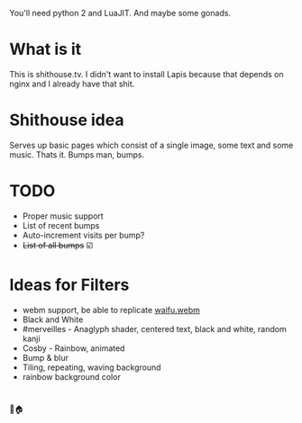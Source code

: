 You'll need python 2 and LuaJIT. And maybe some gonads.

# What is it 
This is shithouse.tv. I didn't want to install Lapis because that depends on
nginx and I already have that shit.

# Shithouse idea

Serves up basic pages which consist of a single image, some text and some music.
Thats it. Bumps man, bumps.

# TODO

* Proper music support
* List of recent bumps
* Auto-increment visits per bump?
* ~~List of all bumps~~ ☑️

# Ideas for Filters

* webm support, be able to replicate [waifu.webm](http://dequis.org/ayano/)
* Black and White
* #merveilles - Anaglyph shader, centered text, black and white, random kanji
* Cosby - Rainbow, animated
* Bump & blur
* Tiling, repeating, waving background
* rainbow background color 


#
 💩🏠
